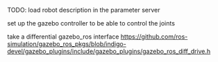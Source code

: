 TODO:
load robot description in the parameter server

set up the gazebo controller to be able to control the joints

take a differential gazebo_ros interface https://github.com/ros-simulation/gazebo_ros_pkgs/blob/indigo-devel/gazebo_plugins/include/gazebo_plugins/gazebo_ros_diff_drive.h


